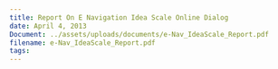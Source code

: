 ```yaml
---
title: Report On E Navigation Idea Scale Online Dialog
date: April 4, 2013
Document: ../assets/uploads/documents/e-Nav_IdeaScale_Report.pdf
filename: e-Nav_IdeaScale_Report.pdf
tags:
---
```


